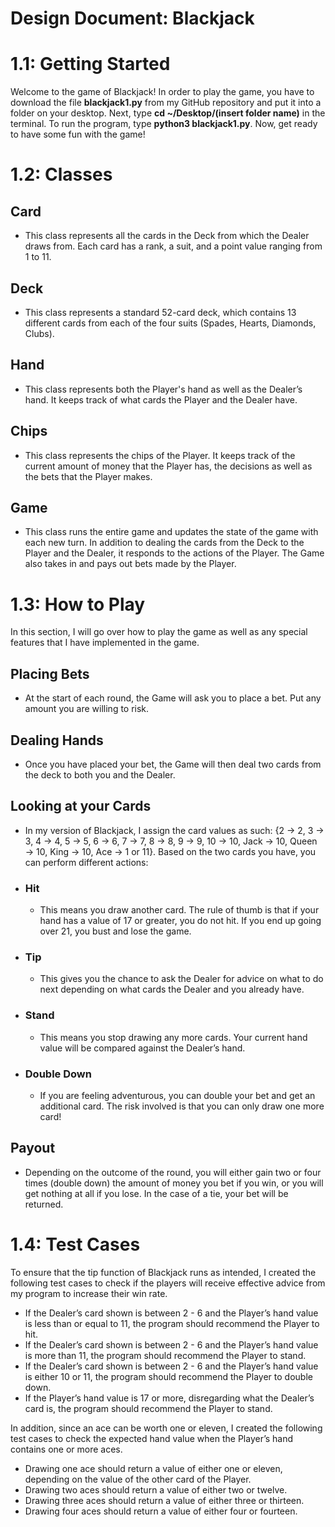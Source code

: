 # **Design Document: Blackjack**

# **1.1: Getting Started**
 
Welcome to the game of Blackjack! In order to play the game, you have to download the file **blackjack1.py** from my GitHub repository and put it into a folder on your desktop. Next, type **cd ~/Desktop/(insert folder name)** in the terminal. To run the program, type **python3 blackjack1.py**. Now, get ready to have some fun with the game!

# **1.2: Classes**

## **Card**
- This class represents all the cards in the Deck from which the Dealer draws from. Each card has a rank, a suit, and a point value ranging from 1 to 11.
## **Deck**
- This class represents a standard 52-card deck, which contains 13 different cards from each of the four suits (Spades, Hearts, Diamonds, Clubs). 
## **Hand**
- This class represents both the Player's hand as well as the Dealer’s hand. It keeps track of what cards the Player and the Dealer have.
## **Chips**
- This class represents the chips of the Player. It keeps track of the current amount of money that the Player has, the decisions as well as the bets that the Player makes.
## **Game**
- This class runs the entire game and updates the state of the game with each new turn. In addition to dealing the cards from the Deck to the Player and the Dealer, it responds to the actions of the Player. The Game also takes in and pays out bets made by the Player.

# **1.3: How to Play**

In this section, I will go over how to play the game as well as any special features that I have implemented in the game.

## **Placing Bets**
- At the start of each round, the Game will ask you to place a bet. Put any amount you are willing to risk.

## **Dealing Hands**
- Once you have placed your bet, the Game will then deal two cards from the deck to both you and the Dealer. 

## **Looking at your Cards**
- In my version of Blackjack, I assign the card values as such: {2 → 2, 3 → 3, 4 → 4, 5 → 5, 6 → 6, 7 → 7, 8 → 8, 9 → 9, 10 → 10, Jack → 10, Queen → 10, King → 10, Ace → 1 or 11}. Based on the two cards you have, you can perform different actions:

- ### **Hit**
  - This means you draw another card. The rule of thumb is that if your hand has a value of 17 or greater, you do not hit. If you end up going over 21, you bust and lose the game.
- ### **Tip**
  - This gives you the chance to ask the Dealer for advice on what to do next depending on what cards the Dealer and you already have.
- ### **Stand**
  - This means you stop drawing any more cards. Your current hand value  will be compared against the Dealer’s hand.
- ### **Double Down**
  - If you are feeling adventurous, you can double your bet and get an additional card. The risk involved is that you can only draw one more card!

## **Payout**
- Depending on the outcome of the round, you will either gain two or four times (double down) the amount of money you bet if you win, or you will get nothing at all if you lose. In the case of a tie, your bet will be returned.

# **1.4: Test Cases**

To ensure that the tip function of Blackjack runs as intended, I created the following test cases to check if the players will receive effective advice from my program to increase their win rate.

- If the Dealer’s card shown is between 2 - 6 and the Player’s hand value is less than or equal to 11, the program should recommend the Player to hit.
- If the Dealer’s card shown is between 2 - 6 and the Player’s hand value is more than 11, the program should recommend the Player to stand.
- If the Dealer’s card shown is between 2 - 6 and the Player’s hand value is either 10 or 11, the program should recommend the Player to double down.
- If the Player’s hand value is 17 or more, disregarding what the Dealer’s card is, the program should recommend the Player to stand.

In addition, since an ace can be worth one or eleven, I created the following test cases to check the expected hand value when the Player’s hand contains one or more aces.

- Drawing one ace should return a value of either one or eleven, depending on the value of the other card of the Player.
- Drawing two aces should return a value of either two or twelve.
- Drawing three aces should return a value of either three or thirteen.
- Drawing four aces should return a value of either four or fourteen.


